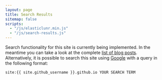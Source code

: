```yaml
---
layout: page
title: Search Results
sitemap: false
scripts:
  - "/js/elasticlunr.min.js"
  - "/js/search-results.js"
---
```


Search functionality for this site is currently being implemented. In the meantime you can take a look at the complete [list of blog posts](/blog).
Alternatively, it is possible to search this site using [Google](https://www.google.com) with a query in the following format:

```
site:{{ site.github_username }}.github.io YOUR SEARCH TERM
```